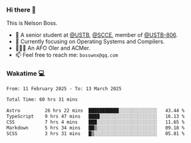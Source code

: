 ### Hi there 👋

<!--
**bosswnx/bosswnx** is a ✨ _special_ ✨ repository because its `README.md` (this file) appears on your GitHub profile.

Here are some ideas to get you started:

- 🔭 I’m currently working on ...
- 🌱 I’m currently learning ...
- 👯 I’m looking to collaborate on ...
- 🤔 I’m looking for help with ...
- 💬 Ask me about ...
- 📫 How to reach me: ...
- 😄 Pronouns: ...
- ⚡ Fun fact: ...
-->

This is Nelson Boss.

- 🏫 A senior student at [@USTB](https://www.ustb.edu.cn/), [@SCCE](https://scce.ustb.edu.cn/), member of [@USTB-806](https://ustb-806.github.io/).
- 🌱 Currently focusing on Operating Systems and Compilers.
- 🧑🏻‍💻 An AFO OIer and ACMer.
- 📫 Feel free to reach me: `bosswnx@qq.com`

### Wakatime 💻

<!--START_SECTION:waka-->

```txt
From: 11 February 2025 - To: 13 March 2025

Total Time: 60 hrs 31 mins

Astro         26 hrs 22 mins  ███████████░░░░░░░░░░░░░░   43.44 %
TypeScript    9 hrs 47 mins   ████░░░░░░░░░░░░░░░░░░░░░   16.13 %
CSS           7 hrs 4 mins    ███░░░░░░░░░░░░░░░░░░░░░░   11.65 %
Markdown      5 hrs 34 mins   ██▒░░░░░░░░░░░░░░░░░░░░░░   09.18 %
SCSS          3 hrs 31 mins   █▒░░░░░░░░░░░░░░░░░░░░░░░   05.81 %
```

<!--END_SECTION:waka-->
